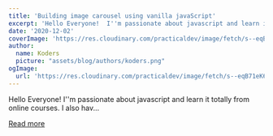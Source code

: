 ```yaml
---
title: 'Building image carousel using vanilla javaScript'
excerpt: 'Hello Everyone!  I''m passionate about javascript and learn it totally from online courses. I also hav...'
date: '2020-12-02'
coverImage: 'https://res.cloudinary.com/practicaldev/image/fetch/s--eqB71eK6--/c_imagga_scale,f_auto,fl_progressive,h_420,q_auto,w_1000/https://dev-to-uploads.s3.amazonaws.com/i/qir4ob8qhnrfmmuk863j.png'
author:
  name: Koders
  picture: "assets/blog/authors/koders.png"
ogImage:
  url: 'https://res.cloudinary.com/practicaldev/image/fetch/s--eqB71eK6--/c_imagga_scale,f_auto,fl_progressive,h_420,q_auto,w_1000/https://dev-to-uploads.s3.amazonaws.com/i/qir4ob8qhnrfmmuk863j.png'
---
```


Hello Everyone!  I''m passionate about javascript and learn it totally from online courses. I also hav...

[Read more](https://dev.to/mynamejs97/building-image-carousel-using-vanilla-javascript-1gfl)
